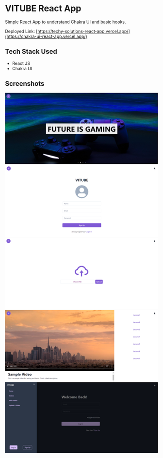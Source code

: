 # VITUBE React App

Simple React App to understand Chakra UI and basic hooks.

Deployed Link: [https://techy-solutions-react-app.vercel.app/](https://chakra-ui-react-app.vercel.app/)

## Tech Stack Used
* React JS
* Chakra UI

## Screenshots
![alt text](https://github.com/pk-14/chakra-ui-react-app/blob/main/1.png)
![alt text](https://github.com/pk-14/chakra-ui-react-app/blob/main/2.png)
![alt text](https://github.com/pk-14/chakra-ui-react-app/blob/main/3.png)
![alt text](https://github.com/pk-14/chakra-ui-react-app/blob/main/4.png)
![alt text](https://github.com/pk-14/chakra-ui-react-app/blob/main/5.png)


